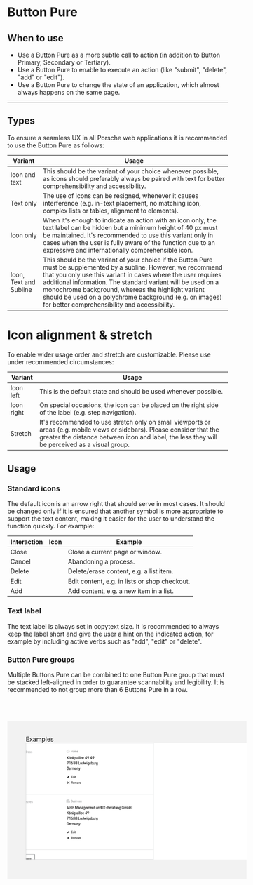 # Button Pure

<TableOfContents></TableOfContents>

## When to use

- Use a Button Pure as a more subtle call to action (in addition to Button Primary, Secondary or Tertiary).
- Use a Button Pure to enable to execute an action (like "submit", "delete", "add" or "edit").
- Use a Button Pure to change the state of an application, which almost always happens on the same page.

---

## Types

To ensure a seamless UX in all Porsche web applications it is recommended to use the Button Pure as follows:

| Variant                | Usage                                                                                                                                                                                                                                                                                                                                                                                                                |
| ---------------------- | -------------------------------------------------------------------------------------------------------------------------------------------------------------------------------------------------------------------------------------------------------------------------------------------------------------------------------------------------------------------------------------------------------------------- |
| Icon and text          | This should be the variant of your choice whenever possible, as icons should preferably always be paired with text for better comprehensibility and accessibility.                                                                                                                                                                                                                                                   |
| Text only              | The use of icons can be resigned, whenever it causes interference (e.g. in-text placement, no matching icon, complex lists or tables, alignment to elements).                                                                                                                                                                                                                                                        |
| Icon only              | When it's enough to indicate an action with an icon only, the text label can be hidden but a minimum height of 40 px must be maintained. It's recommended to use this variant only in cases when the user is fully aware of the function due to an expressive and internationally comprehensible icon.                                                                                                               |
| Icon, Text and Subline | This should be the variant of your choice if the Button Pure must be supplemented by a subline. However, we recommend that you only use this variant in cases where the user requires additional information. The standard variant will be used on a monochrome background, whereas the highlight variant should be used on a polychrome background (e.g. on images) for better comprehensibility and accessibility. |

# Icon alignment & stretch

To enable wider usage order and stretch are customizable. Please use under recommended circumstances:

| Variant    | Usage                                                                                                                                                                                                                      |
| ---------- | -------------------------------------------------------------------------------------------------------------------------------------------------------------------------------------------------------------------------- |
| Icon left  | This is the default state and should be used whenever possible.                                                                                                                                                            |
| Icon right | On special occasions, the icon can be placed on the right side of the label (e.g. step navigation).                                                                                                                        |
| Stretch    | It's recommended to use stretch only on small viewports or areas (e.g. mobile views or sidebars). Please consider that the greater the distance between icon and label, the less they will be perceived as a visual group. |

## Usage

### Standard icons

The default icon is an arrow right that should serve in most cases. It should be changed only if it is ensured that
another symbol is more appropriate to support the text content, making it easier for the user to understand the function
quickly. For example:

| Interaction | Icon                                                            | Example                                       |
| ----------- | --------------------------------------------------------------- | --------------------------------------------- |
| Close       | <p-icon name="close" aria="{'aria-label': 'Close'}"></p-icon>   | Close a current page or window.               |
| Cancel      | <p-icon name="close" aria="{'aria-label': 'Close'}"></p-icon>   | Abandoning a process.                         |
| Delete      | <p-icon name="delete" aria="{'aria-label': 'Delete'}"></p-icon> | Delete/erase content, e.g. a list item.       |
| Edit        | <p-icon name="edit" aria="{'aria-label': 'Edit'}"></p-icon>     | Edit content, e.g. in lists or shop checkout. |
| Add         | <p-icon name="add" aria="{'aria-label': 'Add'}"></p-icon>       | Add content, e.g. a new item in a list.       |

### Text label

The text label is always set in copytext size. It is recommended to always keep the label short and give the user a hint
on the indicated action, for example by including active verbs such as "add", "edit" or "delete".

### Button Pure groups

Multiple Buttons Pure can be combined to one Button Pure group that must be stacked left-aligned in order to guarantee
scannability and legibility. It is recommended to not group more than 6 Buttons Pure in a row.

<div style="background:#F2F2F2; width:100%; margin-top: 64px; padding-top: 32px; padding-left: 42px; padding-bottom: 42px;">
    <p-headline variant="headline-3" tag="h3" style="margin-bottom: 24px;">Examples</p-headline>
    <img src="./assets/button-pure.png" alt=""/>
</div>
